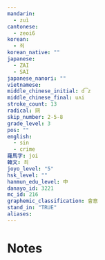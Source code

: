 ```yaml
---
mandarin:
  - zuì
cantonese:
  - zeoi6
korean:
  - 죄
korean_native: ""
japanese:
  - ZAI
  - SAI
japanese_nanori: ""
vietnamese:
middle_chinese_initial: d͡z
middle_chinese_final: uʌi
stroke_count: 13
radical: 网
skip_number: 2-5-8
grade_level: 3
pos: ""
english:
  - sin
  - crime
羅馬字: joi
韓文: 죄
joyo_level: "5"
hsk_level: ""
hanmun_edu_level: 中
danayo_id: 3221
mc_id: 216
graphemic_classification: 會意
stand_in: "TRUE"
aliases:
---
```


# Notes
